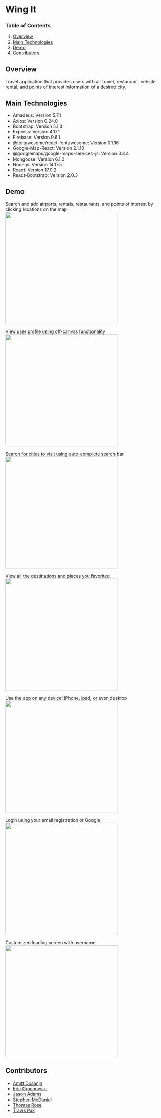 # Wing It

### Table of Contents
1. [Overview](#overview)
2. [Main Technologies](#main-technologies)
3. [Demo](#demo)
4. [Contributors](#contributors)

## Overview
Travel application that provides users with air travel, restaurant, vehicle rental, and points of interest information of a desired city.

## Main Technologies
* Amadeus: Version 5.7.1
* Axios: Version 0.24.0
* Bootstrap: Version 5.1.3
* Express: Version 4.17.1
* Firebase: Version 9.6.1
* @fortawesome/react-fontawesome: Version 0.1.16
* Google-Map-React: Version 2.1.10
* @googlemaps/google-maps-services-js: Version 3.3.4
* Mongoose: Version 6.1.0
* Node.js: Version 14.17.5
* React: Version 17.0.2
* React-Bootstrap: Version 2.0.3

## Demo

Search and add airports, rentals, restaurants, and points of interest by clicking locations on the map <br>
<img src="https://thumbs.gfycat.com/ImperfectPartialGlobefish-size_restricted.gif" height="350px" weight="350px"/>

View user profile using off-canvas functionality <br>
<img src="https://thumbs.gfycat.com/FemaleSplendidCollardlizard-size_restricted.gif" height="350px" weight="350px"/>

Search for cities to visit using auto-complete search bar <br>
<img src="https://thumbs.gfycat.com/BetterIncompatibleBoubou-size_restricted.gif" height="350px" weight="350px"/>

View all the destinations and places you favorited <br>
<img src="https://thumbs.gfycat.com/ThornyIgnorantHornedviper-size_restricted.gif" height="350px" weight="350px"/>

Use the app on any device! iPhone, ipad, or even desktop <br>
<img src="https://thumbs.gfycat.com/GratefulImprobableCrustacean-size_restricted.gif" height="350px" weight="350px"/>

Login using your email registration or Google <br>
<img src="https://thumbs.gfycat.com/ImmediateNarrowLeonberger-size_restricted.gif" height="350px" weight="350px"/>

Customized loading screen with username <br>
<img src="https://media.giphy.com/media/naGbBp2wZgppX5OL7i/giphy.gif" height="350px" weight="350px"/>

## Contributors
- [Amitt Dosanjh](https://www.linkedin.com/in/amitt-dosanjh/)
- [Eric Grochowski](https://www.linkedin.com/in/eric-grochowski/)
- [Jason Adams](https://www.linkedin.com/in/jasonadams1326/)
- [Stephen McDaniel](https://www.linkedin.com/in/victor-mcdaniel/)
- [Thomas Rose](https://www.linkedin.com/in/thomas-rose1990/)
- [Travis Pak](https://www.linkedin.com/in/travispak/)

